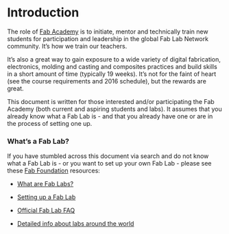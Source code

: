 # Introduction

The role of [Fab Academy](http://www.fabacademy.org/) is to initiate, mentor and technically train new students for participation and leadership in the global Fab Lab Network community. It’s how we train our teachers.

It’s also a great way to gain exposure to a wide variety of digital fabrication, electronics, molding and casting and composites practices and build skills in a short amount of time (typically 19 weeks). It’s not for the faint of heart (see the course requirements and 2016 schedule), but the rewards are great.

This document is written for those interested and/or participating the Fab Academy (both current and aspiring students and labs). It assumes that you already know what a Fab Lab is - and that you already have one or are in the process of setting one up.

### What’s a Fab Lab?

If you have stumbled across this document via search and do not know what a Fab Lab is - or you want to set up your own Fab Lab - please see these [Fab Foundation](http://www.fabfoundation.org/) resources:

* [What are Fab Labs?](http://www.fabfoundation.org/fab-labs/)

* [Setting up a Fab Lab](http://www.fabfoundation.org/fab-labs/setting-up-a-fab-lab/)

* [Official Fab Lab FAQ](http://fab.cba.mit.edu/about/faq/)

* [Detailed info about labs around the world](https://www.fablabs.io)